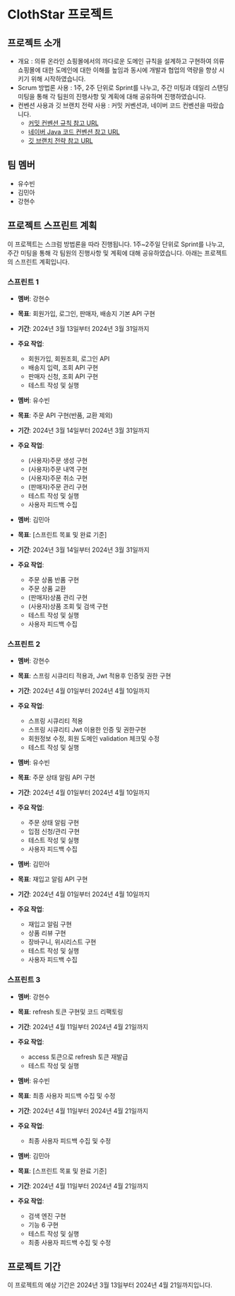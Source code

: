 # ClothStar 프로젝트

## 프로젝트 소개

- 개요 : 의류 온라인 쇼핑몰에서의 까다로운 도메인 규칙을 설계하고 구현하여 의류 쇼핑몰에 대한 도메인에 대한 이해를 높임과 동시에 개발과 협업의 역량을 향상 시키기 위해 시작하였습니다.
- Scrum 방법론 사용 : 1주, 2주 단위로 Sprint를 나누고, 주간 미팅과 데일리 스탠딩 미팅을 통해 각 팀원의 진행사항 및 계획에 대해 공유하며 진행하였습니다.
- 컨벤션 사용과 깃 브랜치 전략 사용 : 커밋 커벤션과, 네이버 코드 컨벤션을 따랐습니다.
    - [커밋 컨벤션 규칙 참고 URL](https://velog.io/@shin6403/Git-git-%EC%BB%A4%EB%B0%8B-%EC%BB%A8%EB%B2%A4%EC%85%98-%EC%84%A4%EC%A0%95%ED%95%98%EA%B8%B0)
    - [네이버 Java 코드 컨벤션 참고 URL](https://bestinu.tistory.com/64)
    - [깃 브랜치 전략 참고 URL](https://hudi.blog/git-branch-strategy/)

## 팀 멤버

- 유수빈
- 김민아
- 강현수

## 프로젝트 스프린트 계획

이 프로젝트는 스크럼 방법론을 따라 진행됩니다. 1주~2주일 단위로 Sprint를 나누고, 주간 미팅을 통해 각 팀원의 진행사항 및 계획에 대해 공유하였습니다. 아래는 프로젝트의 스프린트 계획입니다.

### 스프린트 1

- **멤버**: 강현수
- **목표**: 회원가입, 로그인, 판매자, 배송지 기본 API 구현
- **기간**: 2024년 3월 13일부터 2024년 3월 31일까지
- **주요 작업**:
    - 회원가입, 회원조회, 로그인 API
    - 배송지 입력, 조회 API 구현
    - 판매자 신청, 조회 API 구현
    - 테스트 작성 및 실행

- **멤버**: 유수빈
- **목표**: 주문 API 구현(반품, 교환 제외)
- **기간**: 2024년 3월 14일부터 2024년 3월 31일까지
- **주요 작업**:
    - (사용자)주문 생성 구현
    - (사용자)주문 내역 구현
    - (사용자)주문 취소 구현
    - (판매자)주문 관리 구현
    - 테스트 작성 및 실행
    - 사용자 피드백 수집

- **멤버**: 김민아
- **목표**: [스프린트 목표 및 완료 기준]
- **기간**: 2024년 3월 14일부터 2024년 3월 31일까지
- **주요 작업**:
    - 주문 상품 반품 구현
    - 주문 상품 교환
    - (판매자)상품 관리 구현
    - (사용자)상품 조회 및 검색 구현
    - 테스트 작성 및 실행
    - 사용자 피드백 수집

### 스프린트 2

- **멤버**: 강현수
- **목표**: 스프링 시큐리티 적용과, Jwt 적용후 인증및 권한 구현
- **기간**: 2024년 4월 01일부터 2024년 4월 10일까지
- **주요 작업**:
    - 스프링 시큐리티 적용
    - 스프링 시큐리티 Jwt 이용한 인증 및 권한구현
    - 회원정보 수정, 회원 도메인 validation 체크및 수정
    - 테스트 작성 및 실행

- **멤버**: 유수빈
- **목표**: 주문 상태 알림 API 구현
- **기간**: 2024년 4월 01일부터 2024년 4월 10일까지
- **주요 작업**:
    - 주문 상태 알림 구현
    - 입점 신청/관리 구현
    - 테스트 작성 및 실행
    - 사용자 피드백 수집

- **멤버**: 김민아
- **목표**: 재입고 알림 API 구현
- **기간**: 2024년 4월 01일부터 2024년 4월 10일까지
- **주요 작업**:
    - 재입고 알림 구현
    - 상품 리뷰 구현
    - 장바구니, 위시리스트 구현
    - 테스트 작성 및 실행
    - 사용자 피드백 수집

### 스프린트 3

- **멤버**: 강현수
- **목표**: refresh 토큰 구현및 코드 리팩토링
- **기간**: 2024년 4월 11일부터 2024년 4월 21일까지
- **주요 작업**:
    - access 토큰으로 refresh 토큰 재발급
    - 테스트 작성 및 실행

- **멤버**: 유수빈
- **목표**: 최종 사용자 피드백 수집 및 수정
- **기간**: 2024년 4월 11일부터 2024년 4월 21일까지
- **주요 작업**:
    - 최종 사용자 피드백 수집 및 수정

- **멤버**: 김민아
- **목표**: [스프린트 목표 및 완료 기준]
- **기간**: 2024년 4월 11일부터 2024년 4월 21일까지
- **주요 작업**:
    - 검색 엔진 구현
    - 기능 6 구현
    - 테스트 작성 및 실행
    - 최종 사용자 피드백 수집 및 수정

## 프로젝트 기간

이 프로젝트의 예상 기간은 2024년 3월 13일부터 2024년 4월 21일까지입니다.
